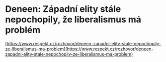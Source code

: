 # Deneen: Západní elity stále nepochopily, že liberalismus má problém
[https://www.respekt.cz/rozhovor/deneen-zapadni-elity-stale-nepochopily-ze-liberalismus-ma-problem](https://www.respekt.cz/rozhovor/deneen-zapadni-elity-stale-nepochopily-ze-liberalismus-ma-problem)

